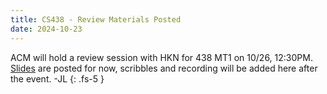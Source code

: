 ```yaml
---
title: CS438 - Review Materials Posted
date: 2024-10-23
---
```

ACM will hold a review session with HKN for 438 MT1 on 10/26, 12:30PM. 
[Slides](/assets/cs438/fa24/mt1/pdf/ACM_438_MT1_Review.pdf) are posted for now, scribbles and recording will be added here after the event.
-JL
{: .fs-5 }
